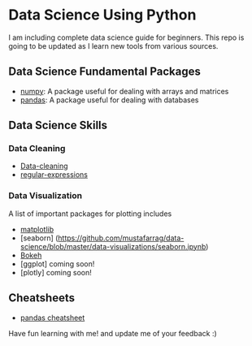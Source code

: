 # Data Science Using Python

I am including complete data science guide for beginners. This repo is going to be updated as I learn new tools from various sources. 

## Data Science Fundamental Packages

* [numpy](https://github.com/mustafarrag/data-science/blob/master/numpy.ipynb): A package useful for dealing with arrays and matrices 
* [pandas](https://github.com/mustafarrag/data-science/blob/master/pandas.ipynb): A package useful for dealing with databases  

## Data Science Skills

### Data Cleaning
* [Data-cleaning](https://github.com/mustafarrag/data-science/tree/master/data-cleaning)
* [regular-expressions](https://github.com/mustafarrag/data-science/blob/master/data-cleaning/regular_expressions.ipynb)
### Data Visualization
A list of important packages for plotting includes
* [matplotlib](https://github.com/mustafarrag/data-science/blob/master/matplotlib.ipynb)
* [seaborn] (https://github.com/mustafarrag/data-science/blob/master/data-visualizations/seaborn.ipynb)
* [Bokeh](https://github.com/mustafarrag/data-science/blob/master/data-visualizations/Bokeh.ipynb)
* [ggplot] coming soon!
* [plotly] coming soon!

## Cheatsheets

* [pandas cheatsheet](https://github.com/mustafarrag/data-science/blob/master/cheatsheets/pandas.pdf)

Have fun learning with me! and update me of your feedback :)


